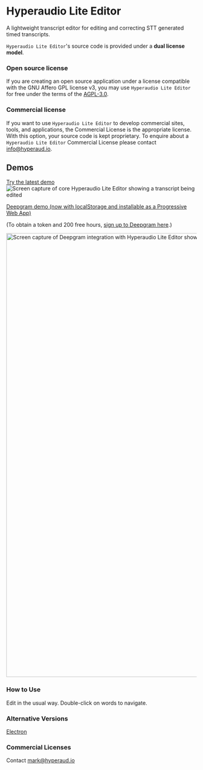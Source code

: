 
# Hyperaudio Lite Editor
A lightweight transcript editor for editing and correcting STT generated timed transcripts.


`Hyperaudio Lite Editor`'s source code is provided under a **dual license model**.

### Open source license

If you are creating an open source application under a license compatible with the GNU Affero GPL license v3, you may use `Hyperaudio Lite Editor` for free under the terms of the [AGPL-3.0](./LICENSE).

### Commercial license

If you want to use `Hyperaudio Lite Editor` to develop commercial sites, tools, and applications, the Commercial License is the appropriate license. With this option, your source code is kept proprietary. To enquire about a `Hyperaudio Lite Editor` Commercial License please contact [info@hyperaud.io](mailto:info@hyperaud.io).


## Demos
[Try the latest demo](https://hyperaudio.github.io/hyperaudio-lite-editor/)
![Screen capture of core Hyperaudio Lite Editor showing a transcript being edited](https://user-images.githubusercontent.com/208756/203117151-f5912633-cd88-4d80-80cd-204076442060.png)

[Deepgram demo (now with localStorage and installable as a Progressive Web App)](https://hyperaudio.github.io/hyperaudio-lite-editor/alternative.html)

(To obtain a token and 200 free hours, [sign up to Deepgram here](https://console.deepgram.com/signup).)

<img width="1175" alt="Screen capture of Deepgram integration with Hyperaudio Lite Editor showing a transcript being edited" src="https://user-images.githubusercontent.com/208756/216120493-5ac9acd3-461a-4318-903f-b05782d21c1e.png">

### How to Use

Edit in the usual way.
Double-click on words to navigate. 

### Alternative Versions

[Electron](https://github.com/hyperaudio/hyperaudio-lite-editor/tree/electron-build)

### Commercial Licenses

Contact [mark@hyperaud.io](mailto:mark@hyperaud.io)

